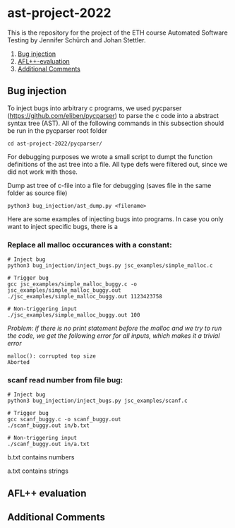# ast-project-2022

This is the repository for the project of the ETH course Automated Software Testing by Jennifer Schürch and Johan Stettler. 

1. [Bug injection](##-Bug-injection)
2. [AFL++-evaluation](##-AFL++-evaluation)
2. [Additional Comments](##-Additional-Comments)

## Bug injection

To inject bugs into arbitrary c programs, we used pycparser (https://github.com/eliben/pycparser) to parse the c code into a abstract syntax tree (AST). All of the following commands in this subsection should be run in the pycparser root folder
```
cd ast-project-2022/pycparser/
```

For debugging purposes we wrote a small script to dumpt the function definitions of the ast tree into a file. All type defs were filtered out, since we did not work with those.

Dump ast tree of c-file into a file for debugging (saves file in the same folder as source file)
```
python3 bug_injection/ast_dump.py <filename>
```

Here are some examples of injecting bugs into programs.
In case you only want to inject specific bugs, there is a 

### Replace all **malloc** occurances with a constant:
```
# Inject bug
python3 bug_injection/inject_bugs.py jsc_examples/simple_malloc.c

# Trigger bug
gcc jsc_examples/simple_malloc_buggy.c -o jsc_examples/simple_malloc_buggy.out
./jsc_examples/simple_malloc_buggy.out 1123423758

# Non-triggering input
./jsc_examples/simple_malloc_buggy.out 100

```
*Problem: if there is no print statement before the malloc and we try to run the code, we get the following error for all inputs, which makes it a trivial error*
```
malloc(): corrupted top size
Aborted
```


### **scanf** read number from file bug:
```
# Inject bug
python3 bug_injection/inject_bugs.py jsc_examples/scanf.c

# Trigger bug
gcc scanf_buggy.c -o scanf_buggy.out
./scanf_buggy.out in/b.txt 

# Non-triggering input
./scanf_buggy.out in/a.txt

```
b.txt contains numbers

a.txt contains strings


## AFL++ evaluation


## Additional Comments

